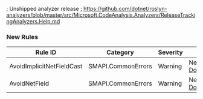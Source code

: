 ﻿; Unshipped analyzer release
; https://github.com/dotnet/roslyn-analyzers/blob/master/src/Microsoft.CodeAnalysis.Analyzers/ReleaseTrackingAnalyzers.Help.md

### New Rules
Rule ID | Category | Severity | Notes
--------|----------|----------|-------
AvoidImplicitNetFieldCast | SMAPI.CommonErrors | Warning | NetFieldAnalyzer, [Documentation](https://smapi.io/package/avoid-implicit-net-field-cast)
AvoidNetField | SMAPI.CommonErrors | Warning | NetFieldAnalyzer, [Documentation](https://smapi.io/package/avoid-net-field)